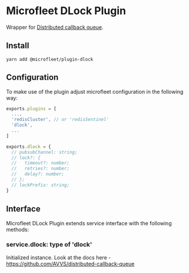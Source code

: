 # Microfleet DLock Plugin

Wrapper for [Distributed callback queue](https://github.com/AVVS/distributed-callback-queue).

## Install

`yarn add @microfleet/plugin-dlock`

## Configuration

To make use of the plugin adjust microfleet configuration in the following way:

```ts
exports.plugins = [
  ...,
  'redisCluster', // or 'redisSentinel'
  'dlock',
  ...
]

exports.dlock = {
  // pubsubChannel: string;
  // lock?: {
  //   timeout?: number;
  //   retries?: number;
  //   delay?: number;
  // };
  // lockPrefix: string;
}
```

## Interface

Microfleet DLock Plugin extends service interface with the following methods:

### service.dlock: type of 'dlock'

Initialized instance. Look at the docs here - https://github.com/AVVS/distributed-callback-queue
